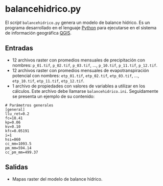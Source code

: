 # balancehidrico.py
El *script* `balancehidrico.py` genera un modelo de balance hídrico. Es un programa desarrollado en el lenguaje [Python](https://www.python.org/) para ejecutarse en el sistema de información geográfica [QGIS](https://qgis.org/).

## Entradas
- 12 archivos raster con promedios mensuales de precipitación con nombres: `p_01.tif`, `p_02.tif`, `p_03.tif`, ..., `p_10.tif`, `p_11.tif`, `p_12.tif`.
- 12 archivos raster con promedios mensuales de evapotranspiración potencial con nombres: `etp_01.tif`, `etp_02.tif`, `etp_03.tif`, ..., `etp_10.tif`, `etp_11.tif`, `etp_12.tif`.
- 1 archivo de propiedades con valores de variables a utilizar en los cálculos. Este archivo debe llamarse `balancehidrico.ini`. Seguidamente se presenta un ejemplo de su contenido:

```
# Parámetros generales
[general]
llu_ret=0.2
fc=18.41
kp=0.06
kv=0.10
kfc=0.05191
i=1
hsi=860
cc_mm=1093.5
pm_mm=594.14
cc_pm_mm=499.37
```

## Salidas
- Mapas raster del modelo de balance hídrico.
